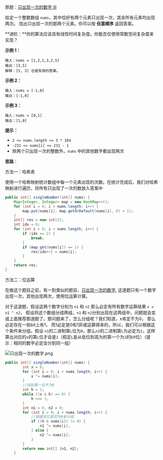 原题：[只出现一次的数字 III](https://leetcode-cn.com/problems/single-number-iii/)

给定一个整数数组 `nums`，其中恰好有两个元素只出现一次，其余所有元素均出现两次。 找出只出现一次的那两个元素。你可以按 **任意顺序** 返回答案。

**进阶：**你的算法应该具有线性时间复杂度。你能否仅使用常数空间复杂度来实现？

**示例 1：**

```
输入：nums = [1,2,1,3,2,5]
输出：[3,5]
解释：[5, 3] 也是有效的答案。
```

**示例 2：**

```
输入：nums = [-1,0]
输出：[-1,0]
```

**示例 3：**

```
输入：nums = [0,1]
输出：[1,0]
```

**提示：**

- `2 <= nums.length <= 3 * 104`
- `-231 <= nums[i] <= 231 - 1`
- 除两个只出现一次的整数外，`nums` 中的其他数字都出现两次



**思路**：

方法一：哈希表

使用一个哈希映射统计数组中每一个元素出现的次数。在统计完成后，我们对哈希映射进行遍历，将所有只出现了一次的数放入答案中

```java
public int[] singleNumber(int[] nums) {
    Map<Integer, Integer> map = new HashMap<>();
    for (int i = 0; i < nums.length; i++) {
        map.put(nums[i], map.getOrDefault(nums[i], 0) + 1);
    }
    int[] res = new int[2];
    int idx = 0;
    for (int i = 0; i < nums.length; i++) {
        if (idx == 2) {
            break;
        }
        if (map.get(nums[i]) == 1) {
            res[idx++] = nums[i];
        }
    }
    return res;
}
```



方法二：位运算

在做这个题目之前，有一到类似的题目，[只出现一次的数字](https://github.com/qian-lou/computer-science/blob/master/%E6%95%B0%E6%8D%AE%E7%BB%93%E6%9E%84%E5%92%8C%E7%AE%97%E6%B3%95%E8%AE%BE%E8%AE%A1/leetcode/problem0136_%E5%8F%AA%E5%87%BA%E7%8E%B0%E4%B8%80%E6%AC%A1%E7%9A%84%E6%95%B0%E5%AD%97/0136-%E5%8F%AA%E5%87%BA%E7%8E%B0%E4%B8%80%E6%AC%A1%E7%9A%84%E6%95%B0%E5%AD%97.md),  这道题只有一个数字出现一次，其他出现两次，使用位运算计算。

对于这道题，假设这两个数字分别为 `n1` 和 `n2` 那么必定有所有数字运算结果 `x = n1 ^ n2`，  假设将这个数组分成两组，`n1` 和 `n2`分别出现在这两组中，问题就会变成上面推荐那道题了。那问题来了，怎么分组呢？我们知道，x肯定不为0， 那么必定存在一些bit上有1， 而1必定是0和1异或运算得来的，所以，我们可以根据这个条件来分组。假设 `n1`的二进制第`L`位为`0`，那么`n2`的二进制第`L`为必定为`1`，这样算出对应的`x`的第`L`位才会是`1`（假定`L`是从低位到高为的第一个为`1`的bit位）（提示：相同的数字必定会分到同一组）

![只出现一次的数字.png](https://i.loli.net/2021/10/30/EKtgP3xaCbThUX7.png)

```java
public int[] singleNumber(int[] nums) {
        int x = 0;
        for (int i = 0; i < nums.length; i++) {
            x ^= nums[i];
        }
    	//找到第一位不为0
        int h = 1;
        while ((x & h) == 0) {
            h <<= 1;
        }
        int n1 = 0, n2 = 0;
        for (int i = 0; i < nums.length; i++) {
            //根据该位是否为0来分组
            if ((h & nums[i]) != 0) {
                n1 ^= nums[i];
            } else {
                n2 ^= nums[i];
            }
        }
        return new int[] {n1, n2};
    }
```

